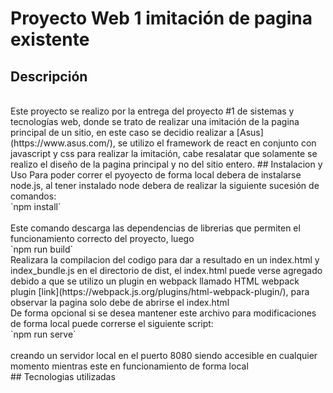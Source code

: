 # Proyecto Web 1 imitación de pagina existente
## Descripción
<br/>
Este proyecto se realizo por la entrega del proyecto #1 de sistemas y tecnologías web, donde se trato de realizar una imitación de la pagina principal de un sitio, en este caso se decidio realizar a [Asus](https://www.asus.com/), se utilizo el framework de react en conjunto con javascript y css para realizar la imitación, cabe resalatar que solamente se realizo el diseño de la pagina principal y no del sitio entero.
## Instalacion y Uso
Para poder correr el pyoyecto de forma local debera de instalarse node.js, al tener instalado node debera de realizar la siguiente sucesión de comandos:  
<br/>`npm install`  <br/>  <br/>
Este comando descarga las dependencias de librerias que permiten el funcionamiento correcto del proyecto, luego  
<br/>`npm run build`    
<br/>Realizara la compilacion del codigo para dar a resultado en un index.html y index_bundle.js en el directorio de dist, el index.html puede verse agregado debido a que se utilizo un plugin en webpack llamado HTML webpack plugin [link](https://webpack.js.org/plugins/html-webpack-plugin/), para observar la pagina solo debe de abrirse el index.html<br/>
De forma opcional si se desea mantener este archivo para modificaciones de forma local puede correrse el siguiente script:  
<br/>`npm run serve`  <br/><br/>
creando un servidor local en el puerto 8080 siendo accesible en cualquier momento mientras este en funcionamiento de forma local
<br/>
## Tecnologias utilizadas


